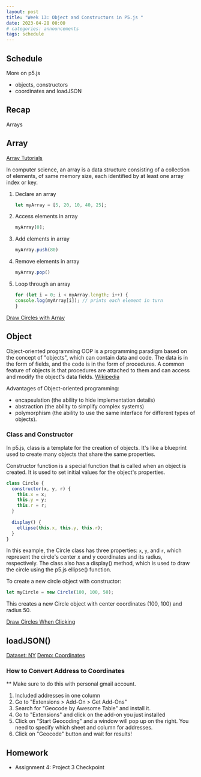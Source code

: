 ```yaml
---
layout: post
title: "Week 13: Object and Constructors in P5.js "
date: 2023-04-28 00:00
# categories: announcements
tags: schedule
---
```


## Schedule
More on p5.js
- objects, constructors
- coordinates and loadJSON

## Recap
Arrays

## Array

[Array Tutorials](https://editor.p5js.org/Belphe13/sketches/yLV5xJS1_)

In computer science, an array is a data structure consisting of a collection of elements, of same memory size, each identified by at least one array index or key. 

1. Declare an array
    ```js
    let myArray = [5, 20, 10, 40, 25];
    ```
2. Access elements in array
    ```js
    myArray[0];
    ```

3. Add elements in array
    ```js
    myArray.push(80)
    ```
4. Remove elements in array
    ```js
    myArray.pop()
    ```
5. Loop through an array
    ```js
    for (let i = 0; i < myArray.length; i++) {
    console.log(myArray[i]); // prints each element in turn
    }
    ```

[Draw Circles with Array](https://editor.p5js.org/Belphe13/sketches/5E6kyEyPI)

## Object
Object-oriented programming OOP is a programming paradigm based on the concept of "objects", which can contain data and code. The data is in the form of fields, and the code is in the form of procedures. A common feature of objects is that procedures are attached to them and can access and modify the object's data fields. [Wikipedia](https://en.wikipedia.org/wiki/Object-oriented_programming)

Advantages of Object-oriented programming: 
- encapsulation (the ability to hide implementation details)
- abstraction (the ability to simplify complex systems)
- polymorphism (the ability to use the same interface for different types of objects).


### Class and Constructor

In p5.js, class is a template for the creation of objects. It's like a blueprint used to create many objects that share the same properties.

Constructor function is a special function that is called when an object is created. It is used to set initial values for the object's properties.

```js
class Circle {
  constructor(x, y, r) {
    this.x = x;
    this.y = y;
    this.r = r;
  }
  
  display() {
    ellipse(this.x, this.y, this.r);
  }
}
```

In this example, the Circle class has three properties: `x`, `y`, and `r`, which represent the circle's center x and y coordinates and its radius, respectively. The class also has a display() method, which is used to draw the circle using the p5.js ellipse() function.

To create a new circle object with constructor: 
```js
let myCircle = new Circle(100, 100, 50);
```
This creates a new Circle object with center coordinates (100, 100) and radius 50.

[Draw Circles When Clicking](https://editor.p5js.org/Belphe13/sketches/wiCrAf-sk)

## loadJSON()

[Dataset: NY](https://data.cityofnewyork.us/Environment/2018-Central-Park-Squirrel-Census-Squirrel-Data/vfnx-vebw)
[Demo: Coordinates](https://editor.p5js.org/Belphe13/sketches/IQ139hNOT)

### How to Convert Address to Coordinates
** Make sure to do this with personal gmail account.

1. Included addresses in one column
2. Go to "Extensions > Add-On > Get Add-Ons"
3. Search for "Geocode by Awesome Table" and install it.
4. Go to "Extensions" and click on the add-on you just installed
5. Click on "Start Geocoding" and a window will pop up on the right. You need to specify which sheet and column for addresses.
6. Click on "Geocode" button and wait for results!

## Homework
- Assignment 4: Project 3 Checkpoint